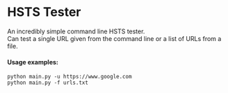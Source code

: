 # HSTS Tester

An incredibly simple command line HSTS tester.  
Can test a single URL given from the command line or a list of URLs from a file.  
#### Usage examples:  
``` python main.py -u https://www.google.com ```  
``` python main.py -f urls.txt ```  
